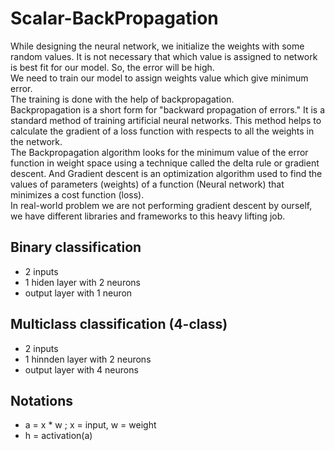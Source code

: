 # Scalar-BackPropagation
While designing the neural network, we initialize the weights with some random values. It is not necessary that which value is assigned to network is best fit for our model. So, the error will be high.\
We need to train our model to assign weights value which give minimum error.\
The training is done with the help of backpropagation.\
Backpropagation is a short form for "backward propagation of errors." It is a standard method of training artificial neural networks. This method helps to calculate the gradient of a loss function with respects to all the weights in the network.\
The Backpropagation algorithm looks for the minimum value of the error function in weight space using a technique called the delta rule or gradient descent. And Gradient descent is an optimization algorithm used to find the values of parameters (weights) of a function (Neural network) that minimizes a cost function (loss).\
In real-world problem we are not performing gradient descent by ourself, we have different libraries and frameworks to this heavy lifting job.


## Binary classification ##
* 2 inputs
* 1 hiden layer with 2 neurons
* output layer with 1 neuron

## Multiclass classification (4-class) ##
* 2 inputs
* 1 hinnden layer with 2 neurons
* output layer with 4 neurons

## Notations ##
* a = x * w ; x = input, w = weight
* h = activation(a)

